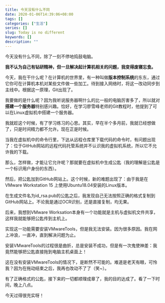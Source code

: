 ```yaml
---
title: 今天没有什么不同
date: 2020-01-06T14:39:06+08:00
tags: []
categories: ["生活"]
series: []
slug: Today is no different
keywords: []
description: ""
---
```


今天没有什么不同，除了一刻不停地捣鼓电脑。

**我不认为自己有钻研精神，但一旦解决起计算机相关的问题，我变得废寝忘食。**

今天，我在干什么呢？在计算机的世界里，有一种叫做**版本控制系统**的东东，通过它你可在计算机本机对某些文件做一些加工。待到接入网络时，将这一改动同步到主线中。根据这一原理，Git出现了。

我要做的是什么呢？因为我听说服务器啊什么的比一般的电脑厉害多了，所以就对**搭建一个服务器**特别感兴趣。恰好，在学习廖雪峰老师的Git教程时，他提到了可以在Linux虚拟机中搭建一个服务器。

我就趁这个时候，有了学习练习的心思。其实，早在半个多月前，我就已经想做了，只是时间精力都不允许。现在正是时候。

当我在虚拟机中的命令行里，下达从远程仓库里下载代码的命令时，有问题出现了：位于GitHub网站的远程代码托管系统并不认识我的虚拟机系统，所以它不允许我的下载。

那么，怎样做，才能让它允许呢？那就要在虚拟机中生成公匙（我的理解是公匙是一个标识用户身份的东西）。

然后，把公匙加到GitHub网站上。这个时候，新的难题出现了：由于我是在VMware Workstation 15 上使用Ubuntu18.04安装的Linux版本。

在生成文件名为id_rsa.pub的公匙之后，我发现自己无法按照正确的格式复制到GitHub网站上。不论我是通过OCR识别，还是直接复制，均无果。

后来，我想到VMware Worksation本身有一个功能就是主机与虚拟机文件共享，这样我就能够把公匙传到主机上。

实现这一功能需要安装VMwareTools，但是我无法安装。因为很多原因。我在网上冲浪，一直冲，直到解决问题为止。

安装VMwareTools的过程很是曲折，总是安装不成功，但是有一次鬼使神差：我竟然能够把公匙直接拖到电脑主机桌面上！

这在没有安装VMwareTools的情况下，是断然不可能的。难道是老天有眼，可怜我？因为在拖动结束之后，我再也改动不了了（笑~）。

有了正确格式的公匙，接下来的一切都顺理成章了，我的目的达成了。看了一下时间，晚上八点。

今天过得很充实呀！